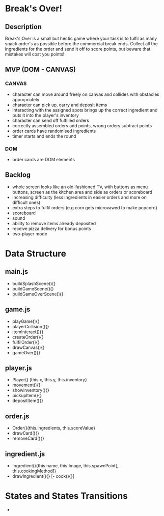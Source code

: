 # Break's Over!

## Description

Break's Over is a small but hectic game where your task is to fulfil as many snack order's as possible before the commercial break ends. Collect all the ingredients for the order and send it off to score points, but beware that mistakes will cost you points!

## MVP (DOM - CANVAS)

### CANVAS
- character can move around freely on canvas and collides with obstacles appropriately 
- character can pick up, carry and deposit items
- interacting with the assigned spots brings up the correct ingredient and puts it into the player's inventory
- character can send off fulfilled orders
- correctly assembled orders add points, wrong orders subtract points
- order cards have randomised ingredients
- timer starts and ends the round

### DOM
- order cards are DOM elements

## Backlog

- whole screen looks like an old-fashioned TV, with buttons as menu buttons, screen as the kitchen area and side as orders or scoreboard
- increasing difficulty (less ingredients in easier orders and more on difficult ones)
- extra steps to fulfil orders (e.g corn gets microvawed to make popcorn)
- scoreboard
- sound
- ability to remove items already deposited
- receive pizza delivery for bonus points
- two-player mode

# Data Structure

## main.js

- buildSplashScene(){}
- buildGameScene(){}
- buildGameOverScene(){}

## game.js

- playGame(){}
- playerCollision(){}
- itemInteract(){}
- createOrder(){}
- fulfilOrder(){}
- drawCanvas(){}
- gameOver(){}

## player.js

- Player() {this.x, this.y, this.inventory}
- movement(){}
- showInventory(){}
- pickupItem(){}
- depositItem(){}

## order.js

- Order(){this.ingredients, this.scoreValue}
- drawCard(){}
- removeCard(){}

## ingredient.js
- Ingredient(){this.name, this.Image, this.spawnPoint[, this.cookingMethod]}
- drawIngredient(){}
[- cook(){}]

# States and States Transitions
- 




